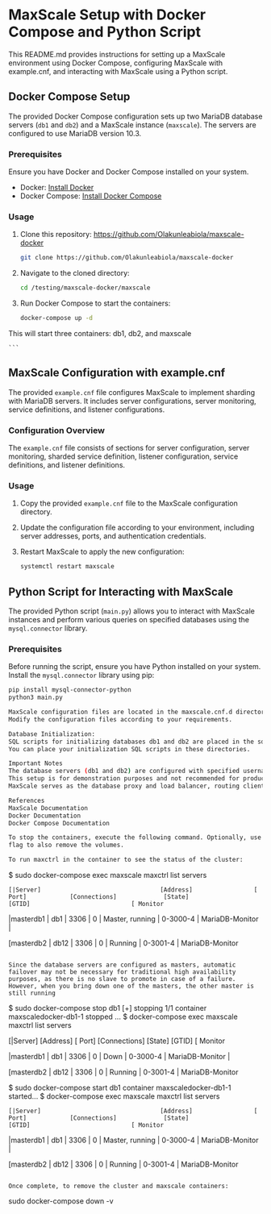 # MaxScale Setup with Docker Compose and Python Script

This README.md provides instructions for setting up a MaxScale environment using Docker Compose, configuring MaxScale with example.cnf, and interacting with MaxScale using a Python script.

## Docker Compose Setup

The provided Docker Compose configuration sets up two MariaDB database servers (`db1` and `db2`) and a MaxScale instance (`maxscale`). The servers are configured to use MariaDB version 10.3.

### Prerequisites

Ensure you have Docker and Docker Compose installed on your system.

- Docker: [Install Docker](https://docs.docker.com/get-docker/)
- Docker Compose: [Install Docker Compose](https://docs.docker.com/compose/install/)


### Usage

1. Clone this repository: https://github.com/Olakunleabiola/maxscale-docker

    ```bash
    git clone https://github.com/Olakunleabiola/maxscale-docker
    ```

2. Navigate to the cloned directory:

    ```bash
    cd /testing/maxscale-docker/maxscale
    ```

3. Run Docker Compose to start the containers:

    ```bash
    docker-compose up -d
This will start three containers: db1, db2, and maxscale

    ```

## MaxScale Configuration with example.cnf

The provided `example.cnf` file configures MaxScale to implement sharding with MariaDB servers. It includes server configurations, server monitoring, service definitions, and listener configurations.


### Configuration Overview

The `example.cnf` file consists of sections for server configuration, server monitoring, sharded service definition, listener configuration, service definitions, and listener definitions.


### Usage

1. Copy the provided `example.cnf` file to the MaxScale configuration directory.

2. Update the configuration file according to your environment, including server addresses, ports, and authentication credentials.

3. Restart MaxScale to apply the new configuration:

    ```bash
    systemctl restart maxscale

    ```

## Python Script for Interacting with MaxScale

The provided Python script (`main.py`) allows you to interact with MaxScale instances and perform various queries on specified databases using the `mysql.connector` library.


### Prerequisites

Before running the script, ensure you have Python installed on your system. Install the `mysql.connector` library using pip:

```bash
pip install mysql-connector-python
python3 main.py

MaxScale configuration files are located in the maxscale.cnf.d directory.
Modify the configuration files according to your requirements.

Database Initialization:
SQL scripts for initializing databases db1 and db2 are placed in the sql/db1 and sql/db2 directories respectively.
You can place your initialization SQL scripts in these directories.

Important Notes
The database servers (db1 and db2) are configured with specified username and password.
This setup is for demonstration purposes and not recommended for production use without proper security configurations.
MaxScale serves as the database proxy and load balancer, routing client queries to the appropriate database server based on the sharding key or routing rules.

References
MaxScale Documentation
Docker Documentation
Docker Compose Documentation

To stop the containers, execute the following command. Optionally, use the -v
flag to also remove the volumes.

To run maxctrl in the container to see the status of the cluster:
```
$ sudo docker-compose exec maxscale maxctrl list servers

         
    [|Server]  	                              [Address]                 [ Port]            [Connections]             [State]   	                  [GTID]                            [ Monitor

|masterdb1                               |	 db1              | 	  3306          |	0          |	   Master, running             |       0-3000-4                     |    MariaDB-Monitor |


[masterdb2                               |	 db12	          |      3306           |    0             |     Running                       |       0-3001-4	                    |   MariaDB-Monitor 

```

Since the database servers are configured as masters, automatic failover may not be necessary for traditional high availability purposes, as there is no slave to promote in case of a failure. However, when you bring down one of the masters, the other master is still running
```
$ sudo docker-compose stop db1
[+] stopping 1/1
container maxscaledocker-db1-1 stopped ... 
$ docker-compose exec maxscale maxctrl list servers

 
 [|Server]  	                              [Address]                 [ Port]            [Connections]             [State]   	                  [GTID]                            [ Monitor

|masterdb1                               |	 db1              | 	  3306          |	0          |	     Down               |       0-3000-4                            |    MariaDB-Monitor |


[masterdb2                               |	 db12	          |      3306           |       0             |     Running             |       0-3001-4	                    |   MariaDB-Monitor 


$ sudo docker-compose start db1
container maxscaledocker-db1-1 started...
$ docker-compose exec maxscale maxctrl list servers

      
    [|Server]  	                              [Address]                 [ Port]            [Connections]             [State]   	                  [GTID]                            [ Monitor

|masterdb1                               |	 db1              | 	  3306          |	0          |	   Master, running             |       0-3000-4                     |    MariaDB-Monitor |


[masterdb2                               |	 db12	          |      3306           |    0             |     Running                       |       0-3001-4	                    |   MariaDB-Monitor 
```

Once complete, to remove the cluster and maxscale containers:

```
sudo docker-compose down -v
```
